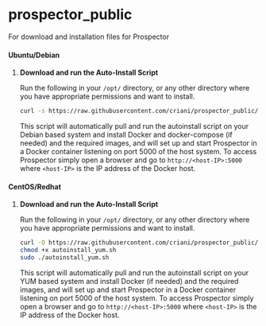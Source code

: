 # prospector_public
For download and installation files for Prospector

#### Ubuntu/Debian

1. **Download and run the Auto-Install Script**

   Run the following in your `/opt/` directory, or any other directory where you have appropriate permissions and want to install.

   ```sh
   curl -s https://raw.githubusercontent.com/criani/prospector_public/main/autoinstall.sh | sudo bash
   ```
   This script will automatically pull and run the autoinstall script on your Debian based system and install Docker and docker-compose (if needed) and the required images, and will set up and start Prospector in a Docker container listening on port 5000 of the host system.
   To access Prospector simply open a browser and go to `http://<host-IP>:5000` where `<host-IP>` is the IP address of the Docker host. 

#### CentOS/Redhat

1. **Download and run the Auto-Install Script**

   Run the following in your `/opt/` directory, or any other directory where you have appropriate permissions and want to install.

   ```sh
   curl -O https://raw.githubusercontent.com/criani/prospector_public/main/autoinstall_yum.sh
   chmod +x autoinstall_yum.sh
   sudo ./autoinstall_yum.sh
   ```
   This script will automatically pull and run the autoinstall script on your YUM based system and install Docker (if needed) and the required images, and will set up and start Prospector in a Docker container listening on port 5000 of the host system.
   To access Prospector simply open a browser and go to `http://<host-IP>:5000` where `<host-IP>` is the IP address of the Docker host. 


